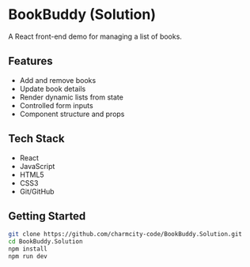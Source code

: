 # BookBuddy (Solution)

A React front-end demo for managing a list of books.

## Features
- Add and remove books
- Update book details
- Render dynamic lists from state
- Controlled form inputs
- Component structure and props

## Tech Stack
- React
- JavaScript
- HTML5
- CSS3
- Git/GitHub

## Getting Started
```bash
git clone https://github.com/charmcity-code/BookBuddy.Solution.git
cd BookBuddy.Solution
npm install
npm run dev
